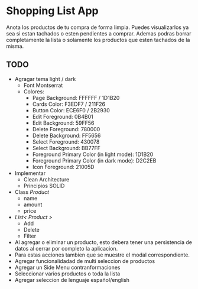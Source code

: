 # Shopping List App
Anota los productos de tu compra de forma limpia. Puedes visualizarlos ya sea si estan tachados o esten pendientes a comprar. Ademas podras borrar completamente la lista o solamente los productos que esten tachados de la misma.


## TODO
* Agragar tema light / dark
    * Font Montserrat
    * Colores:
        * Page Background: FFFFFF / 1D1B20
        * Cards Color: F3EDF7 / 211F26
        * Button Color: ECE6F0 / 2B2930
        * Edit Foreground: 0B4B01
        * Edit Background: 59FF56
        * Delete Foreground: 780000
        * Delete Background: FF5656
        * Select Foreground: 430078
        * Select Background: BB77FF
        * Foreground Primary Color (in light mode): 1D1B20
        * Foreground Primary Color (in dark mode): D2C2EB
        * Icon Foreground: 21005D
* Implementar
    * Clean Architecture
    * Principios SOLID
* Class *Product*
    * name
    * amount
    * price
* *List< Product >*
    * Add
    * Delete
    * Filter
* Al agregar o eliminar un producto, esto debera tener una persistencia de datos al cerrar por completo la aplicacion.
* Para estas acciones tambien que se muestre el modal correspondiente.
* Agregar funcionalidadad de multi seleccion de productos
* Agregar un Side Menu contranformaciones
* Seleccionar varios productos o toda la lista
* Agregar seleccion de lenguaje español/english